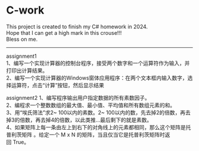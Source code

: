 # C-work
This project is created to finish my C# homework in 2024.  
Hope that I can get a high mark in this crouse!!!  
Bless on me.  

*****************************************************************  
assignment1  
1、编写一个实现计算器的控制台程序，接受两个数字和一个运算符作为输入，并打印出计算结果。  
2、编写一个实现计算器的Windows窗体应用程序：在两个文本框内输入数字，选择运算符，点击“计算”按钮，然后显示结果  

assignment2
1、编写程序输出用户指定数据的所有素数因子。  
2、编程求一个整数数组的最大值、最小值、平均值和所有数组元素的和。  
3、用“埃氏筛法”求2~ 100以内的素数。2~ 100以内的数，先去掉2的倍数，再去掉3的倍数，再去掉4的倍数，以此类推...最后剩下的就是素数。  
4、如果矩阵上每一条由左上到右下的对角线上的元素都相同，那么这个矩阵是托普利茨矩阵 。给定一个 M x N 的矩阵，当且仅当它是托普利茨矩阵时返回 True。  




